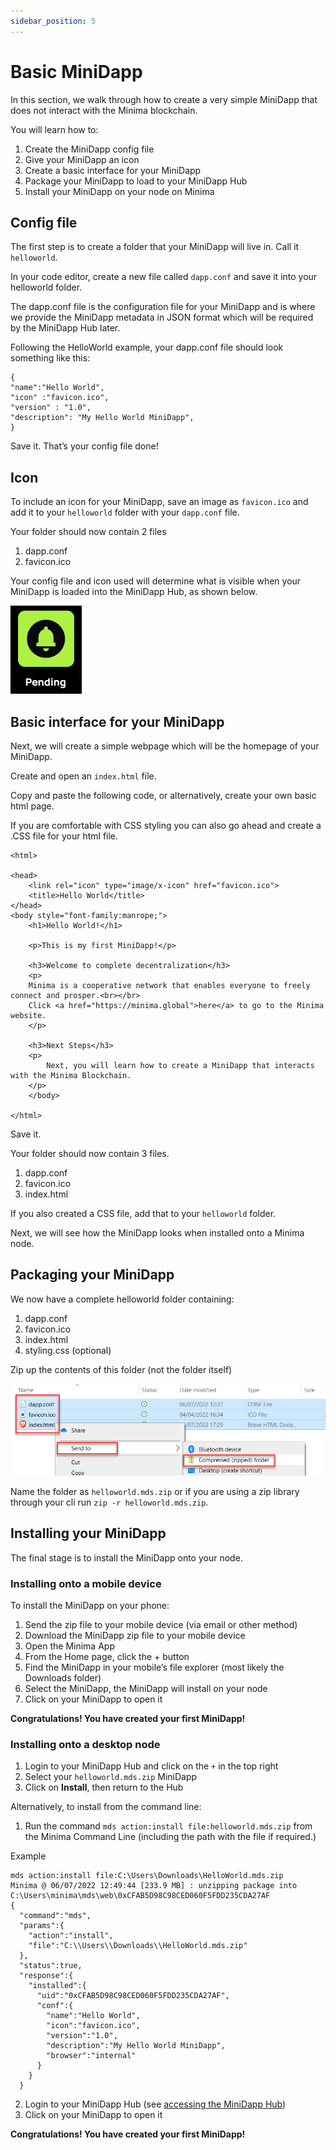 ```yaml
---
sidebar_position: 5
---
```


# Basic MiniDapp

In this section, we walk through how to create a very simple MiniDapp that does not interact with the Minima blockchain. 

You will learn how to:
1. Create the MiniDapp config file
2. Give your MiniDapp an icon
3. Create a basic interface for your MiniDapp
4. Package your MiniDapp to load to your MiniDapp Hub
5. Install your MiniDapp on your node on Minima

## Config file
The first step is to create a folder that your MiniDapp will live in. Call it `helloworld`.

In your code editor, create a new file called `dapp.conf` and save it into your helloworld folder. 

The dapp.conf file is the configuration file for your MiniDapp and is where we provide the MiniDapp metadata in JSON format which will be required by the MiniDapp Hub later. 

Following the HelloWorld example, your dapp.conf file should look something like this:
```
{
"name":"Hello World",
"icon" :"favicon.ico",
"version" : "1.0",
"description": "My Hello World MiniDapp",
}
```

Save it. That’s your config file done! 

## Icon

To include an icon for your MiniDapp, save an image as `favicon.ico` and add it to your `helloworld` folder with your `dapp.conf` file.

Your folder should now contain 2 files
1. dapp.conf
2. favicon.ico

Your config file and icon used will determine what is visible when your MiniDapp is loaded into the MiniDapp Hub, as shown below.

![Accessing the MiniDapp Hub](/img/runanode/mds_pendingicon.png#width10)

## Basic interface for your MiniDapp

Next, we will create a simple webpage which will be the homepage of your MiniDapp. 
 
Create and open an `index.html` file.

Copy and paste the following code, or alternatively, create your own basic html page. 

If you are comfortable with CSS styling you can also go ahead and create a .CSS file for your html file.
```
<html>

<head>
	<link rel="icon" type="image/x-icon" href="favicon.ico">
	<title>Hello World</title>
</head>
<body style="font-family:manrope;">
	<h1>Hello World!</h1>

	<p>This is my first MiniDapp!</p>

	<h3>Welcome to complete decentralization</h3>
	<p>		
	Minima is a cooperative network that enables everyone to freely connect and prosper.<br></br>
	Click <a href="https://minima.global">here</a> to go to the Minima website.
	</p>

	<h3>Next Steps</h3>
	<p>
		Next, you will learn how to create a MiniDapp that interacts with the Minima Blockchain.
	</p>
	</body>

</html>
```

Save it. 


Your folder should now contain 3 files. 
1. dapp.conf
2. favicon.ico
3. index.html

If you also created a CSS file, add that to your `helloworld` folder. 

Next, we will see how the MiniDapp looks when installed onto a Minima node.

## Packaging your MiniDapp

We now have a complete helloworld folder containing: 
1. dapp.conf
2. favicon.ico
3. index.html
4. styling.css (optional)

Zip up the contents of this folder (not the folder itself) 

![Accessing the MiniDapp Hub](/img/buildonminima/zipup.png)

Name the folder as `helloworld.mds.zip` or if you are using a zip library through your cli run `zip -r helloworld.mds.zip`.   

## Installing your MiniDapp

The final stage is to install the MiniDapp onto your node.

### Installing onto a mobile device

To install the MiniDapp on your phone:
1. Send the zip file to your mobile device (via email or other method)
2. Download the MiniDapp zip file to your mobile device
3. Open the Minima App
4. From the Home page, click the + button
5. Find the MiniDapp in your mobile’s file explorer (most likely the Downloads folder) 
6. Select the MiniDapp, the MiniDapp will install on your node
7. Click on your MiniDapp to open it

**Congratulations! You have created your first MiniDapp!**

### Installing onto a desktop node

1. Login to your MiniDapp Hub and click on the `+` in the top right
2. Select your `helloworld.mds.zip` MiniDapp
3. Click on **Install**, then return to the Hub

Alternatively, to install from the command line:

1. Run the command `mds action:install file:helloworld.mds.zip` from the Minima Command Line (including the path with the file if required.)

Example
```
mds action:install file:C:\Users\Downloads\HelloWorld.mds.zip
Minima @ 06/07/2022 12:49:44 [233.9 MB] : unzipping package into C:\Users\minima\mds\web\0xCFAB5D98C98CED060F5FDD235CDA27AF
{
  "command":"mds",
  "params":{
    "action":"install",
    "file":"C:\\Users\\Downloads\\HelloWorld.mds.zip"
  },
  "status":true,
  "response":{
    "installed":{
      "uid":"0xCFAB5D98C98CED060F5FDD235CDA27AF",
      "conf":{
        "name":"Hello World",
        "icon":"favicon.ico",
        "version":"1.0",
        "description":"My Hello World MiniDapp",
        "browser":"internal"
      }
    }
  }
```
2. Login to your MiniDapp Hub (see [accessing the MiniDapp Hub](/docs/buildonminima/dapptutorials/accesshub))
3. Click on your MiniDapp to open it

**Congratulations! You have created your first MiniDapp!**

